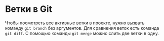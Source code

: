 # Ветки в Git 

Чтобы посмотреть все активные ветки в проекте, нужно вызвать команду `git branch` без аргументов.
Для сравнения веток есть команда `git diff`. 
С помощью команды `git merge` можно слить две ветки в одну.
